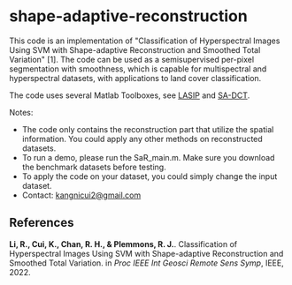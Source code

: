 # shape-adaptive-reconstruction


This code is an implementation of "Classification of Hyperspectral Images Using SVM with Shape-adaptive Reconstruction and Smoothed Total Variation" [1]. The code can be used as a semisupervised per-pixel segmentation with smoothness, which is capable for multispectral and hyperspectral datasets, with applications to land cover classification. 

The code uses several Matlab Toolboxes, see [LASIP](https://webpages.tuni.fi/lasip/2D/) and [SA-DCT](https://webpages.tuni.fi/foi/SA-DCT/).

Notes:
- The code only contains the reconstruction part that utilize the spatial information. You could apply any other methods on reconstructed datasets.
- To run a demo, please run the SaR_main.m. Make sure you download the benchmark datasets before testing.
- To apply the code on your dataset, you could simply change the input dataset.
- Contact: kangnicui2@gmail.com

## References
**Li, R., Cui, K., Chan, R. H., & Plemmons, R. J.**. Classification of Hyperspectral Images Using SVM with Shape-adaptive Reconstruction and Smoothed Total Variation. in *Proc IEEE Int Geosci Remote Sens Symp*, IEEE, 2022.
